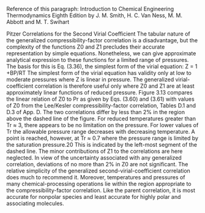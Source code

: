 Reference of this paragraph:
Introduction to Chemical Engineering Thermodynamics Eighth Edition by J. M. Smith, H. C. Van Ness, M. M. Abbott and M. T. Swihart

Pitzer Correlations for the Second Virial Coefficient
The tabular nature of the generalized compressibility-factor correlation is a disadvantage, but
the complexity of the functions Z0 and Z1 precludes their accurate representation by simple
equations. Nonetheless, we can give approximate analytical expression to these functions for
a limited range of pressures. The basis for this is Eq. (3.36), the simplest form of the virial
equation:
Z = 1 +BP/RT
The simplest form of the virial equation has validity only at low to moderate pressures
where Z is linear in pressure. The generalized virial-coefficient correlation is therefore useful
only where Z0 and Z1 are at least approximately linear functions of reduced pressure. Figure 3.13
compares the linear relation of Z0 to Pr as given by Eqs. (3.60) and (3.61) with values of
Z0 from the Lee/Kesler compressibility-factor correlation, Tables D.1 and D.3 of App. D.
The two correlations differ by less than 2% in the region above the dashed line of the
figure. For reduced temperatures greater than Tr ≈ 3, there appears to be no limitation on
the pressure. For lower values of Tr the allowable pressure range decreases with decreasing
temperature. A point is reached, however, at Tr ≈ 0.7 where the pressure range is limited by the
saturation pressure.20 This is indicated by the left-most segment of the dashed line. The minor
contributions of Z1 to the correlations are here neglected. In view of the uncertainty associated
with any generalized correlation, deviations of no more than 2% in Z0 are not significant.
The relative simplicity of the generalized second-virial-coefficient correlation does
much to recommend it. Moreover, temperatures and pressures of many chemical-processing
operations lie within the region appropriate to the compressibility-factor correlation. Like the
parent correlation, it is most accurate for nonpolar species and least accurate for highly polar
and associating molecules.
